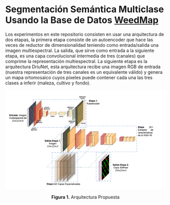 # Segmentación Semántica Multiclase Usando la Base de Datos [WeedMap](https://projects.asl.ethz.ch/datasets/doku.php?id=weedmap:remotesensing2018weedmap)

Los experimentos en este repositorio consisten en usar una arquitectura de dos etapas, la primera etapa consiste de un autoencoder que hace las veces de reductor de dimensionalidad teniendo como entrada/salida una imagen multiespectral. La salida, que sirve como entrada a la siguiente etapa, es una capa convolucional intermedia de tres (canales) que comprime la representación multiespectral. La siguiente etapa es la arquitectura DriuNet, esta arquitectura recibe una imagen RGB de entrada (nuestra representación de tres canales es un equivalente válido) y genera un mapa ortomosaico cuyos píxeles puede contener cada una las tres clases a inferir (maleza, cultivo y fondo).

![arch](arquitectura.png)
<p style="text-align:center"><b>Figura 1.</b> Arquitectura Propuesta</p>
